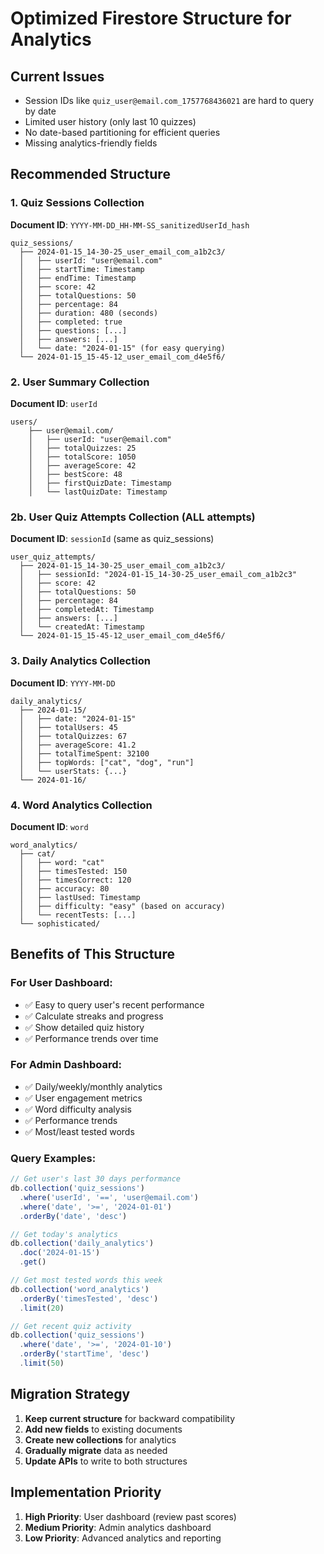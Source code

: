 # Optimized Firestore Structure for Analytics

## Current Issues
- Session IDs like `quiz_user@email.com_1757768436021` are hard to query by date
- Limited user history (only last 10 quizzes)
- No date-based partitioning for efficient queries
- Missing analytics-friendly fields

## Recommended Structure

### 1. Quiz Sessions Collection
**Document ID**: `YYYY-MM-DD_HH-MM-SS_sanitizedUserId_hash`
```
quiz_sessions/
  ├── 2024-01-15_14-30-25_user_email_com_a1b2c3/
  │   ├── userId: "user@email.com"
  │   ├── startTime: Timestamp
  │   ├── endTime: Timestamp
  │   ├── score: 42
  │   ├── totalQuestions: 50
  │   ├── percentage: 84
  │   ├── duration: 480 (seconds)
  │   ├── completed: true
  │   ├── questions: [...]
  │   ├── answers: [...]
  │   └── date: "2024-01-15" (for easy querying)
  └── 2024-01-15_15-45-12_user_email_com_d4e5f6/
```

### 2. User Summary Collection
**Document ID**: `userId`
```
users/
    ├── user@email.com/
    │   ├── userId: "user@email.com"
    │   ├── totalQuizzes: 25
    │   ├── totalScore: 1050
    │   ├── averageScore: 42
    │   ├── bestScore: 48
    │   ├── firstQuizDate: Timestamp
    │   └── lastQuizDate: Timestamp
```

### 2b. User Quiz Attempts Collection (ALL attempts)
**Document ID**: `sessionId` (same as quiz_sessions)
```
user_quiz_attempts/
  ├── 2024-01-15_14-30-25_user_email_com_a1b2c3/
  │   ├── sessionId: "2024-01-15_14-30-25_user_email_com_a1b2c3"
  │   ├── score: 42
  │   ├── totalQuestions: 50
  │   ├── percentage: 84
  │   ├── completedAt: Timestamp
  │   ├── answers: [...]
  │   └── createdAt: Timestamp
  └── 2024-01-15_15-45-12_user_email_com_d4e5f6/
```

### 3. Daily Analytics Collection
**Document ID**: `YYYY-MM-DD`
```
daily_analytics/
  ├── 2024-01-15/
  │   ├── date: "2024-01-15"
  │   ├── totalUsers: 45
  │   ├── totalQuizzes: 67
  │   ├── averageScore: 41.2
  │   ├── totalTimeSpent: 32100
  │   ├── topWords: ["cat", "dog", "run"]
  │   └── userStats: {...}
  └── 2024-01-16/
```

### 4. Word Analytics Collection
**Document ID**: `word`
```
word_analytics/
  ├── cat/
  │   ├── word: "cat"
  │   ├── timesTested: 150
  │   ├── timesCorrect: 120
  │   ├── accuracy: 80
  │   ├── lastUsed: Timestamp
  │   ├── difficulty: "easy" (based on accuracy)
  │   └── recentTests: [...]
  └── sophisticated/
```

## Benefits of This Structure

### For User Dashboard:
- ✅ Easy to query user's recent performance
- ✅ Calculate streaks and progress
- ✅ Show detailed quiz history
- ✅ Performance trends over time

### For Admin Dashboard:
- ✅ Daily/weekly/monthly analytics
- ✅ User engagement metrics
- ✅ Word difficulty analysis
- ✅ Performance trends
- ✅ Most/least tested words

### Query Examples:

```javascript
// Get user's last 30 days performance
db.collection('quiz_sessions')
  .where('userId', '==', 'user@email.com')
  .where('date', '>=', '2024-01-01')
  .orderBy('date', 'desc')

// Get today's analytics
db.collection('daily_analytics')
  .doc('2024-01-15')
  .get()

// Get most tested words this week
db.collection('word_analytics')
  .orderBy('timesTested', 'desc')
  .limit(20)

// Get recent quiz activity
db.collection('quiz_sessions')
  .where('date', '>=', '2024-01-10')
  .orderBy('startTime', 'desc')
  .limit(50)
```

## Migration Strategy

1. **Keep current structure** for backward compatibility
2. **Add new fields** to existing documents
3. **Create new collections** for analytics
4. **Gradually migrate** data as needed
5. **Update APIs** to write to both structures

## Implementation Priority

1. **High Priority**: User dashboard (review past scores)
2. **Medium Priority**: Admin analytics dashboard
3. **Low Priority**: Advanced analytics and reporting
